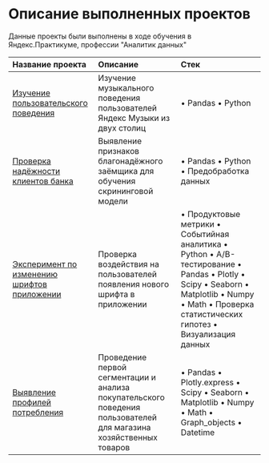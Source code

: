 # Описание выполненных проектов
Данные проекты были выполнены в ходе обучения в Яндекс.Практикуме, профессии "Аналитик данных" 

| Название проекта | Описание | Стек | 
| :---------------------- | :---------------------- | :---------------------- |
| [Изучение пользовательского поведения](https://github.com/savands/Yandex_Practicum_Repository/tree/main/Проект%20Яндекс.Музыка) | Изучение музыкального поведения пользователей Яндекс Музыки из двух столиц| • Pandas • Python |
| [Проверка надёжности клиентов банка](https://github.com/savands/Yandex_Practicum_Repository/tree/main/Проект%20по%20кредитному%20банку) | Выявление признаков благонадёжного заёмщика для обучения скрининговой модели| • Pandas • Python • Предобработка данных|
| [Эксперимент по изменению шрифтов приложении](https://github.com/savands/Yandex_Practicum_Repository/tree/main/Проект%20по%20мобильному%20приложению) | Проверка воздействия на пользователей появления нового шрифта в приложении| • Продуктовые метрики • Событийная аналитика • Python • A/B-тестирование  • Pandas • Plotly • Scipy • Seaborn • Matplotlib       • Numpy • Math • Проверка статистических гипотез • Визуализация данных |
| [Выявление профилей потребления](https://github.com/savands/Yandex_Practicum_Repository/tree/main/Проект%20по%20сегментации%20магазина) | Проведение первой сегментации и анализа покупательского поведения пользователей для магазина хозяйственных товаров| • Pandas • Plotly.express • Scipy • Seaborn • Matplotlib • Numpy • Math • Graph_objects • Datetime |
